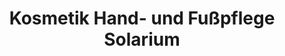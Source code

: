 ---
title: "Kosmetik Hand- und Fußpflege Solarium"
url: /berlin/kosmetik-hand-und-fusspflege-solarium/
shop: Kosmetik
---
